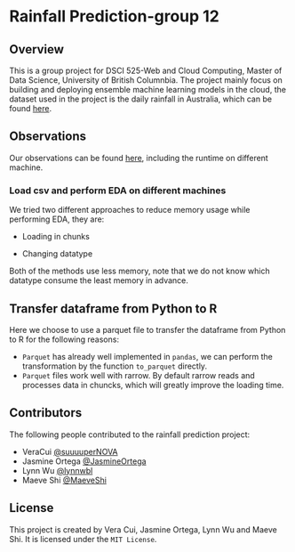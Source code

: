 # Rainfall Prediction-group 12
## Overview
This is a group project for DSCI 525-Web and Cloud Computing, Master of Data Science, University of British Columnbia.
The project mainly focus on building and deploying ensemble machine learning models in the cloud, the dataset used in the project is the daily rainfall in Australia, which can be found [here](https://figshare.com/articles/dataset/Daily_rainfall_over_NSW_Australia/14096681). 
## Observations
Our observations can be found [here](https://github.com/UBC-MDS/rainfall_prediction_g12/blob/main/notebooks/rainfall_prediction.ipynb), including the runtime on different machine.

### Load csv and perform EDA on different machines
We tried two different approaches to reduce memory usage while performing EDA, they are:

- Loading in chunks

- Changing datatype

Both of the methods use less memory, note that we do not know which datatype consume the least memory in advance.

## Transfer dataframe from Python to R
Here we choose to use a parquet file to transfer the dataframe from Python to R for the following reasons:

- `Parquet` has already well implemented in `pandas`, we can perform the transformation by the function `to_parquet` directly.
-  `Parquet` files work well with rarrow. By default rarrow reads and processes data in chuncks, which will greatly improve the loading time. 

## Contributors
The following people contributed to the rainfall prediction project:
- VeraCui [@suuuuperNOVA](https://github.com/suuuuperNOVA)
- Jasmine Ortega [@JasmineOrtega](https://github.com/jasmineortega)
- Lynn Wu [@lynnwbl](https://github.com/lynnwbl)
- Maeve Shi [@MaeveShi](https://github.com/MaeveShi)

## License

This project is created by Vera Cui, Jasmine Ortega, Lynn Wu and Maeve Shi. It is licensed under the `MIT License`.